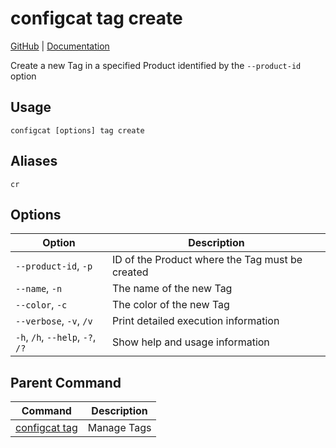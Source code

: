 # configcat tag create
[GitHub](https://github.com/configcat/cli) | [Documentation](https://configcat.com/docs/advanced/cli)

Create a new Tag in a specified Product identified by the `--product-id` option
## Usage
```
configcat [options] tag create
```
## Aliases
`cr`
## Options
| Option | Description |
| ------ | ----------- |
| `--product-id`, `-p` | ID of the Product where the Tag must be created |
| `--name`, `-n` | The name of the new Tag |
| `--color`, `-c` | The color of the new Tag |
| `--verbose`, `-v`, `/v` | Print detailed execution information |
| `-h`, `/h`, `--help`, `-?`, `/?` | Show help and usage information |
## Parent Command
| Command | Description |
| ------ | ----------- |
| [configcat tag](configcat-tag.md) | Manage Tags |

